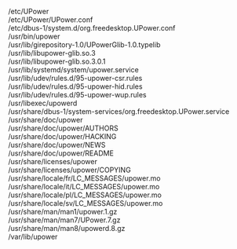 /etc/UPower  
/etc/UPower/UPower.conf  
/etc/dbus-1/system.d/org.freedesktop.UPower.conf  
/usr/bin/upower  
/usr/lib/girepository-1.0/UPowerGlib-1.0.typelib  
/usr/lib/libupower-glib.so.3  
/usr/lib/libupower-glib.so.3.0.1  
/usr/lib/systemd/system/upower.service  
/usr/lib/udev/rules.d/95-upower-csr.rules  
/usr/lib/udev/rules.d/95-upower-hid.rules  
/usr/lib/udev/rules.d/95-upower-wup.rules  
/usr/libexec/upowerd  
/usr/share/dbus-1/system-services/org.freedesktop.UPower.service  
/usr/share/doc/upower  
/usr/share/doc/upower/AUTHORS  
/usr/share/doc/upower/HACKING  
/usr/share/doc/upower/NEWS  
/usr/share/doc/upower/README  
/usr/share/licenses/upower  
/usr/share/licenses/upower/COPYING  
/usr/share/locale/fr/LC\_MESSAGES/upower.mo  
/usr/share/locale/it/LC\_MESSAGES/upower.mo  
/usr/share/locale/pl/LC\_MESSAGES/upower.mo  
/usr/share/locale/sv/LC\_MESSAGES/upower.mo  
/usr/share/man/man1/upower.1.gz  
/usr/share/man/man7/UPower.7.gz  
/usr/share/man/man8/upowerd.8.gz  
/var/lib/upower  
